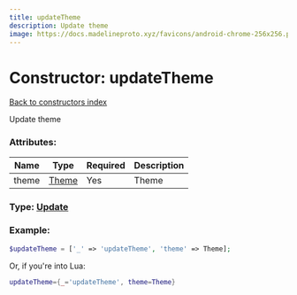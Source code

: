 ```yaml
---
title: updateTheme
description: Update theme
image: https://docs.madelineproto.xyz/favicons/android-chrome-256x256.png
---
```

# Constructor: updateTheme  
[Back to constructors index](index.md)



Update theme

### Attributes:

| Name     |    Type       | Required | Description |
|----------|---------------|----------|-------------|
|theme|[Theme](../types/Theme.md) | Yes|Theme|



### Type: [Update](../types/Update.md)


### Example:

```php
$updateTheme = ['_' => 'updateTheme', 'theme' => Theme];
```  


Or, if you're into Lua:

```lua
updateTheme={_='updateTheme', theme=Theme}

```



